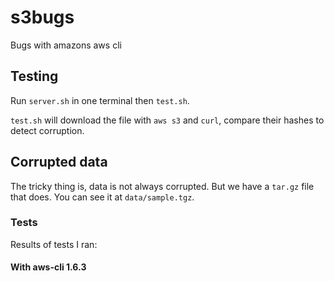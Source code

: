 # s3bugs

Bugs with amazons aws cli

## Testing

Run `server.sh` in one terminal then `test.sh`.

`test.sh` will download the file with `aws s3` and `curl`, compare their hashes to detect corruption.

## Corrupted data

The tricky thing is, data is not always corrupted. But we have a `tar.gz` file that does. You can see it at `data/sample.tgz`.

### Tests

Results of tests I ran:

#### With aws-cli 1.6.3

